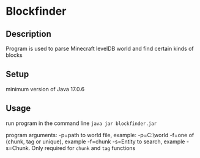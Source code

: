 # Blockfinder

## Description

Program is used to parse Minecraft levelDB world and find certain kinds of blocks

## Setup
minimum version of Java 17.0.6

## Usage
run program in the command line `java jar blockfinder.jar`

program arguments:
    -p=path to world file, example: -p=C:\world
    -f=one of (chunk, tag or unique), example -f=chunk
    -s=Entity to search, example -s=Chunk. Only required for `chunk` and `tag` functions

